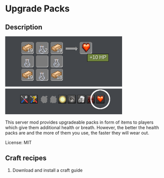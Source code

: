 # Upgrade Packs

## Description

![Screenshot](https://raw.githubusercontent.com/SmallJoker/upgrade_packs/master/screenshot.png)

This server mod provides upgradeable packs in form of items to players which give them additional health or breath. However, the better the health packs are and the more of them you use, the faster they will wear out.

License: MIT

## Craft recipes
1. Download and install a craft guide

